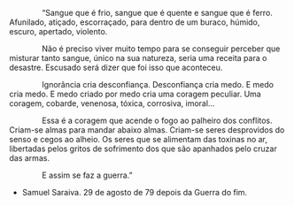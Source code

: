                “Sangue que é frio, sangue que é quente e sangue que é ferro. Afunilado, atiçado, escorraçado, para dentro de um buraco, húmido, escuro, apertado, violento.

               Não é preciso viver muito tempo para se conseguir perceber que misturar tanto sangue, único na sua natureza, seria uma receita para o desastre. Escusado será dizer que foi isso que aconteceu.

               Ignorância cria desconfiança. Desconfiança cria medo. E medo cria medo. E medo criado por medo cria uma coragem peculiar. Uma coragem, cobarde, venenosa, tóxica, corrosiva, imoral…

               Essa é a coragem que acende o fogo ao palheiro dos conflitos. Criam-se almas para mandar abaixo almas. Criam-se seres desprovidos do senso e cegos ao alheio. Os seres que se alimentam das toxinas no ar, libertadas pelos gritos de sofrimento dos que são apanhados pelo cruzar das armas.

               E assim se faz a guerra.”

- Samuel Saraiva. 29 de agosto de 79 depois da Guerra do fim.